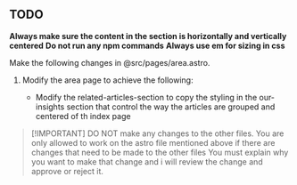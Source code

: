 ## TODO

**Always make sure the content in the section is horizontally and vertically centered**
**Do not run any npm commands**
**Always use em for sizing in css**

Make the following changes in @src/pages/area.astro.

1. Modify the area page to achieve the following:

   - Modify the related-articles-section to copy the styling in the our-insights section that control the way the articles
     are grouped and centered of th index page

<!--- You may use the design as a reference [figma link](https://www.figma.com/design/mcLX2ylBzW6lsGKEeWKQQW/Benson-Sam-Advocates-Website-Design?node-id=75-33&t=uVEo3dhz0aysEJ9y-0)-->

> [!IMPORTANT] DO NOT make any changes to the other files. You are only allowed to work on the astro file mentioned above
> if there are changes that need to be made to the other files You must explain why you want to make that change and i will
> review the change and approve or reject it.

